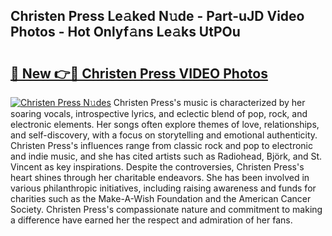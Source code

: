 ## Christen Press Le𝚊ked N𝚞de - Part-uJD Video Photos - Hot Onlyf𝚊ns Le𝚊ks UtPOu

# <h2><a href="http://ab33461.deff.icu/?id=Christen+Press">🔗 New 👉🔴 Christen Press VIDEO Photos</a></h2>

[![Christen Press N𝚞des](https://i.imgur.com/rIISA9y.gif)](http://ab33461.deff.icu/?id=Christen+Press)
Christen Press's music is characterized by her soaring vocals, introspective lyrics, and eclectic blend of pop, rock, and electronic elements. Her songs often explore themes of love, relationships, and self-discovery, with a focus on storytelling and emotional authenticity. Christen Press's influences range from classic rock and pop to electronic and indie music, and she has cited artists such as Radiohead, Björk, and St. Vincent as key inspirations. Despite the controversies, Christen Press's heart shines through her charitable endeavors. She has been involved in various philanthropic initiatives, including raising awareness and funds for charities such as the Make-A-Wish Foundation and the American Cancer Society. Christen Press's compassionate nature and commitment to making a difference have earned her the respect and admiration of her fans.
